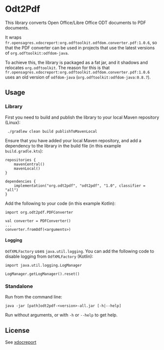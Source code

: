 # Odt2Pdf

This library converts Open Office/Libre Office ODT documents to PDF documents.

It wraps `fr.opensagres.xdocreport:org.odftoolkit.odfdom.converter.pdf:1.0.6`, so that the
PDF converter can be used in projects that use the latest versions of `org.odftoolkit:odfdom-java`.

To achieve this, the library is packaged as a fat jar, and it shadows and relocates `org.odftoolkit`. The reason for
this is that `fr.opensagres.xdocreport:org.odftoolkit.odfdom.converter.pdf:1.0.6` uses an old version of  `odfdom-java`
(`org.odftoolkit:odfdom-java:0.8.7`).

## Usage

### Library
First you need to build and publish the library to your local Maven repository (Linux):

     ./gradlew clean build publishToMavenLocal

Ensure that you have added your local Maven repository, and add a dependency to the library in the build file 
(in this example `build.gradle.kts`):

    repositories {
        mavenCentral()
        mavenLocal()
    }

    dependencies {
        implementation("org.odt2pdf", "odt2pdf", "1.0", classifier = "all")
    }

Add the following to your code (in this example Kotlin):

    import org.odt2pdf.PDFConverter
   
    val converter = PDFConverter()
    ...
    converter.fromOdf(<arguments>)

#### Logging
`OdfXMLFactory` uses `java.util.logging`. You can add the following code to disable logging from `OdfXMLFactory` 
(Kotlin):

    import java.util.logging.LogManager

    LogManager.getLogManager().reset()


### Standalone

Run from the command line:

    java -jar [path]odt2pdf-<version>-all.jar [-h|--help]

Run without arguments, or with `-h` or `--help` to get help.

## License
See [xdocreport](https://github.com/opensagres/xdocreport)
